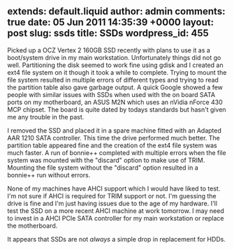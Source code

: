 extends: default.liquid
author: admin
comments: true
date: 05 Jun 2011 14:35:39 +0000
layout: post
slug: ssds
title: SSDs
wordpress_id: 455
---

Picked up a OCZ Vertex 2 160GB SSD recently with plans to use it as a boot/system drive in my main workstation. Unfortunately things did not go well. Partitioning the disk seemed to work fine using gdisk and I created an ext4 file system on it though it took a while to complete. Trying to mount the file system resulted in multiple errors of different types and trying to read the partition table also gave garbage output. A quick Google showed a few people with similar issues with SSDs when used with the on board SATA ports on my motherboard, an ASUS M2N which uses an nVidia nForce 430 MCP chipset. The board is quite dated by todays standards but hasn't given me any trouble in the past.

I removed the SSD and placed it in a spare machine fitted with an Adapted AAR 1210 SATA controller. This time the drive performed much better. The partition table appeared fine and the creation of the ext4 file system was much faster. A run of bonnie++ completed with multiple errors when the file system was mounted with the "discard" option to make use of TRIM. Mounting the file system without the "discard" option resulted in a bonnie++ run without errors.

None of my machines have AHCI support which I would have liked to test. I'm not sure if AHCI is required for TRIM support or not. I'm guessing the drive is fine and I'm just having issues due to the age of my hardware. I'll test the SSD on a more recent AHCI machine at work tomorrow. I may need to invest in a AHCI PCIe SATA controller for my main workstation or replace the motherboard.

It appears that SSDs are not _always_ a simple drop in replacement for HDDs.
